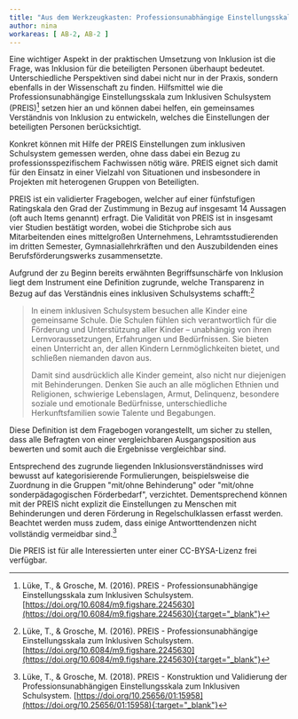 ```yaml
---
title: "Aus dem Werkzeugkasten: Professionsunabhängige Einstellungsskala zum Inklusiven Schulsystem (PREIS)" 
author: nina
workareas: [ AB-2, AB-2 ]
---
```


Eine wichtiger Aspekt in der praktischen Umsetzung von Inklusion ist die Frage, was Inklusion für die beteiligten Personen überhaupt bedeutet. Unterschiedliche Perspektiven sind dabei nicht nur in der Praxis, sondern ebenfalls in der Wissenschaft zu finden. Hilfsmittel wie die Professionsunabhängige Einstellungsskala zum Inklusiven Schulsystem (PREIS)[^1] setzen hier an und können dabei helfen, ein gemeinsames Verständnis von Inklusion zu entwickeln, welches die Einstellungen der beteiligten Personen berücksichtigt.

Konkret können mit Hilfe der PREIS Einstellungen zum inklusiven Schulsystem gemessen werden, ohne dass dabei ein Bezug zu professionsspezifischem Fachwissen nötig wäre. PREIS eignet sich damit für den Einsatz in einer Vielzahl von Situationen und insbesondere in Projekten mit heterogenen Gruppen von Beteiligten. 

PREIS ist ein validierter Fragebogen, welcher auf einer fünfstufigen Ratingskala den Grad der Zustimmung in Bezug auf insgesamt 14 Aussagen (oft auch Items genannt) erfragt. Die Validität von PREIS ist in insgesamt vier Studien bestätigt worden, wobei die Stichprobe sich aus Mitarbeitenden eines mittelgroßen Unternehmens, Lehramtsstudierenden im dritten Semester, Gymnasiallehrkräften und den Auszubildenden eines Berufsförderungswerks zusammensetzte.

Aufgrund der zu Beginn bereits erwähnten Begriffsunschärfe von Inklusion liegt dem Instrument eine Definition zugrunde, welche Transparenz in Bezug auf das Verständnis eines inklusiven Schulsystems schafft:[^1]

> In einem inklusiven Schulsystem besuchen alle Kinder eine gemeinsame Schule. Die Schulen fühlen sich verantwortlich für die Förderung und Unterstützung aller Kinder – unabhängig von ihren Lernvoraussetzungen, Erfahrungen und Bedürfnissen. Sie bieten einen Unterricht an, der allen Kindern Lernmöglichkeiten bietet, und schließen niemanden davon aus. 
>
> Damit sind ausdrücklich alle Kinder gemeint, also nicht nur diejenigen mit Behinderungen. Denken Sie auch an alle möglichen Ethnien und Religionen, schwierige Lebenslagen, Armut, Delinquenz, besondere soziale und emotionale Bedürfnisse, unterschiedliche Herkunftsfamilien sowie Talente und Begabungen.

Diese Definition ist dem Fragebogen vorangestellt, um sicher zu stellen, dass alle Befragten von einer vergleichbaren Ausgangsposition aus bewerten und somit auch die Ergebnisse vergleichbar sind.

Entsprechend des zugrunde liegenden Inklusionsverständnisses wird bewusst auf kategorisierende Formulierungen, beispielsweise die Zuordnung in die Gruppen "mit/ohne Behinderung" oder "mit/ohne sonderpädagogischen Förderbedarf", verzichtet. Dementsprechend können mit der PREIS nicht explizit die Einstellungen zu Menschen mit Behinderungen und deren Förderung in Regelschulklassen erfasst werden. Beachtet werden muss zudem, dass einige Antworttendenzen nicht vollständig vermeidbar sind.[^2]

Die PREIS ist für alle Interessierten unter einer CC-BYSA-Lizenz frei verfügbar.

[^1]: Lüke, T., & Grosche, M. (2016). PREIS - Professionsunabhängige Einstellungsskala zum Inklusiven Schulsystem. [https://doi.org/10.6084/m9.figshare.2245630](https://doi.org/10.6084/m9.figshare.2245630){:target="_blank"}

[^2]: Lüke, T., & Grosche, M. (2018). PREIS - Konstruktion und Validierung der Professionsunabhängigen Einstellungsskala zum Inklusiven Schulsystem. [https://doi.org/10.25656/01:15958](https://doi.org/10.25656/01:15958){:target="_blank"}

